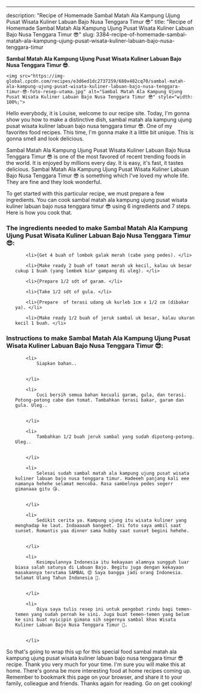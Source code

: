 ---
description: "Recipe of Homemade Sambal Matah Ala Kampung Ujung Pusat Wisata Kuliner Labuan Bajo Nusa Tenggara Timur 😎"
title: "Recipe of Homemade Sambal Matah Ala Kampung Ujung Pusat Wisata Kuliner Labuan Bajo Nusa Tenggara Timur 😎"
slug: 3384-recipe-of-homemade-sambal-matah-ala-kampung-ujung-pusat-wisata-kuliner-labuan-bajo-nusa-tenggara-timur

<p>
	<strong>Sambal Matah Ala Kampung Ujung Pusat Wisata Kuliner Labuan Bajo Nusa Tenggara Timur 😎</strong>. 
	
</p>
<p>
	
	<img src="https://img-global.cpcdn.com/recipes/e3d6ed1dc2737259/680x482cq70/sambal-matah-ala-kampung-ujung-pusat-wisata-kuliner-labuan-bajo-nusa-tenggara-timur-😎-foto-resep-utama.jpg" alt="Sambal Matah Ala Kampung Ujung Pusat Wisata Kuliner Labuan Bajo Nusa Tenggara Timur 😎" style="width: 100%;">
	
	
</p>
<p>
	Hello everybody, it is Louise, welcome to our recipe site. Today, I'm gonna show you how to make a distinctive dish, sambal matah ala kampung ujung pusat wisata kuliner labuan bajo nusa tenggara timur 😎. One of my favorites food recipes. This time, I'm gonna make it a little bit unique. This is gonna smell and look delicious.
</p>
	
<p>
	Sambal Matah Ala Kampung Ujung Pusat Wisata Kuliner Labuan Bajo Nusa Tenggara Timur 😎 is one of the most favored of recent trending foods in the world. It is enjoyed by millions every day. It is easy, it's fast, it tastes delicious. Sambal Matah Ala Kampung Ujung Pusat Wisata Kuliner Labuan Bajo Nusa Tenggara Timur 😎 is something which I've loved my whole life. They are fine and they look wonderful.
</p>
<p>
	
</p>

<p>
To get started with this particular recipe, we must prepare a few ingredients. You can cook sambal matah ala kampung ujung pusat wisata kuliner labuan bajo nusa tenggara timur 😎 using 6 ingredients and 7 steps. Here is how you cook that.
</p>

<h3>The ingredients needed to make Sambal Matah Ala Kampung Ujung Pusat Wisata Kuliner Labuan Bajo Nusa Tenggara Timur 😎:</h3>

<ol>
	
		<li>{Get 4 buah of lombok galak merah (cabe yang pedes). </li>
	
		<li>{Make ready 2 buah of tomat merah uk kecil, kalau uk besar cukup 1 buah (yang lembek biar gampang di uleg). </li>
	
		<li>{Prepare 1/2 sdt of garam. </li>
	
		<li>{Take 1/2 sdt of gula. </li>
	
		<li>{Prepare  of terasi udang uk kurleb 1cm x 1/2 cm (dibakar ya). </li>
	
		<li>{Make ready 1/2 buah of jeruk sambal uk besar, kalau ukuran kecil 1 buah. </li>
	
</ol>
<p>
	
</p>

<h3>Instructions to make Sambal Matah Ala Kampung Ujung Pusat Wisata Kuliner Labuan Bajo Nusa Tenggara Timur 😎:</h3>

<ol>
	
		<li>
			Siapkan bahan..
			
			
		</li>
	
		<li>
			Cuci bersih semua bahan kecuali garam, gula, dan terasi. Potong-potong cabe dan tomat. Tambahkan terasi bakar, garam dan gula. Uleg..
			
			
		</li>
	
		<li>
			Tambahkan 1/2 buah jeruk sambal yang sudah dipotong-potong. Uleg..
			
			
		</li>
	
		<li>
			Selesai sudah sambal matah ala kampung ujung pusat wisata kuliner labuan bajo nusa tenggara timur. Hadeeeh panjang kali eee namanya hehehe selamat mencoba. Rasa sambelnya pedes segerr gimanaaa gitu 😘.
			
			
		</li>
	
		<li>
			Sedikit cerita ya. Kampung ujung itu wisata kuliner yang menghadap ke laut. Indaaaaah bangeet. Ini foto saya ambil saat sunset. Romantis yaa dinner sama hubby saat sunset begini hehehe.
			
			
		</li>
	
		<li>
			Kesimpulannya Indonesia itu kekayaan alamnya sungguh luar biasa salah satunya di Labuan Bajo. Begitu juga dengan kekayaan masakannya terutama SAMBAL 😍 Saya bangga jadi orang Indonesia. Selamat Ulang Tahun Indonesia 💏.
			
			
		</li>
	
		<li>
			Oiya saya tulis resep ini untuk pengobat rindu bagi temen-temen yang sudah pernah ke sini. Juga buat temen-temen yang belum ke sini buat nyicipin gimana sih segernya sambal khas Wisata Kuliner Labuan Bajo Nusa Tenggara Timur 💑.
			
			
		</li>
	
</ol>

<p>
	
</p>

<p>
	So that's going to wrap this up for this special food sambal matah ala kampung ujung pusat wisata kuliner labuan bajo nusa tenggara timur 😎 recipe. Thank you very much for your time. I'm sure you will make this at home. There's gonna be more interesting food at home recipes coming up. Remember to bookmark this page on your browser, and share it to your family, colleague and friends. Thanks again for reading. Go on get cooking!
</p>
